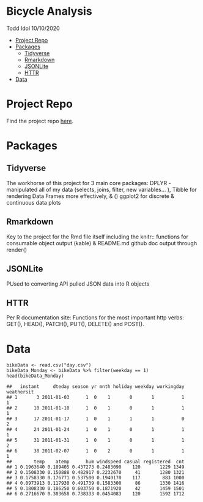 Bicycle Analysis
================
Todd Idol
10/10/2020

-   [Project Repo](#project-repo)
-   [Packages](#packages)
    -   [Tidyverse](#tidyverse)
    -   [Rmarkdown](#rmarkdown)
    -   [JSONLite](#jsonlite)
    -   [HTTR](#httr)
-   [Data](#data)

Project Repo
============

Find the project repo [here](https://github.com/tkidol/ST558-Project-2).

Packages
========

Tidyverse
---------

The workhorse of this project for 3 main core packages: DPLYR -
manipulated all of my data (selects, joins, filter, new variables… ),
Tibble for rendering Data Frames more effectively, & () ggplot2 for
discrete & continuous data plots

Rmarkdown
---------

Key to the project for the Rmd file itself including the knitr::
functions for consumable object output (kable) & README.md github doc
output through render()

JSONLite
--------

PUsed to converting API pulled JSON data into R objects

HTTR
----

Per R documentation site: Functions for the most important http verbs:
GET(), HEAD(), PATCH(), PUT(), DELETE() and POST().

Data
====

    bikeData <- read.csv("day.csv")
    bikeData_Monday <- bikeData %>% filter(weekday == 1)
    head(bikeData_Monday)

    ##   instant     dteday season yr mnth holiday weekday workingday weathersit
    ## 1       3 2011-01-03      1  0    1       0       1          1          1
    ## 2      10 2011-01-10      1  0    1       0       1          1          1
    ## 3      17 2011-01-17      1  0    1       1       1          0          2
    ## 4      24 2011-01-24      1  0    1       0       1          1          1
    ## 5      31 2011-01-31      1  0    1       0       1          1          2
    ## 6      38 2011-02-07      1  0    2       0       1          1          1
    ##        temp    atemp      hum windspeed casual registered  cnt
    ## 1 0.1963640 0.189405 0.437273 0.2483090    120       1229 1349
    ## 2 0.1508330 0.150888 0.482917 0.2232670     41       1280 1321
    ## 3 0.1758330 0.176771 0.537500 0.1940170    117        883 1000
    ## 4 0.0973913 0.117930 0.491739 0.1583300     86       1330 1416
    ## 5 0.1808330 0.186250 0.603750 0.1871920     42       1459 1501
    ## 6 0.2716670 0.303658 0.738333 0.0454083    120       1592 1712
